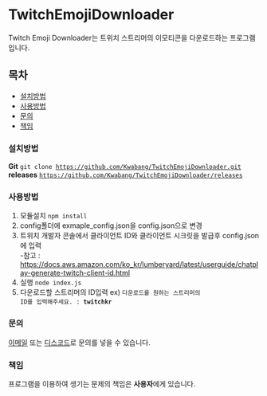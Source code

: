 # TwitchEmojiDownloader <img src="https://img.shields.io/static/v1?label=code&message=Node.js&color=green" alt="">

Twitch Emoji Downloader는 트위치 스트리머의 이모티콘을 다운로드하는 프로그램입니다.<br>

## 목차
- [설치방법](#설치방법)
- [사용방법](#사용방법)
- [문의](#문의)
- [책임](#책임)

### 설치방법 
**Git** <code>git clone https://github.com/Kwabang/TwitchEmojiDownloader.git</code><br>
**releases** <code>https://github.com/Kwabang/TwitchEmojiDownloader/releases</code>

### 사용방법
1. 모듈설치 <code>npm install</code>
2. config폴더에 exmaple_config.json을 config.json으로 변경
3. 트위치 개발자 콘솔에서 클라이언트 ID와 클라이언트 시크릿을 발급후 config.json에 입력<br />
  -참고 : https://docs.aws.amazon.com/ko_kr/lumberyard/latest/userguide/chatplay-generate-twitch-client-id.html
4. 실행 <code>node index.js</code>
5. 다운로드할 스트리머의 ID입력 ex) <code>다운로드를 원하는 스트리머의 ID를 입력해주세요. : **twitchkr**</code>

### 문의
[이메일](mailto:kwabang2827@gmail.com) 또는 [디스코드](https://kwabang.net/join)로 문의를 넣을 수 있습니다.

### 책임
프로그램을 이용하여 생기는 문제의 책임은 **사용자**에게 있습니다.

